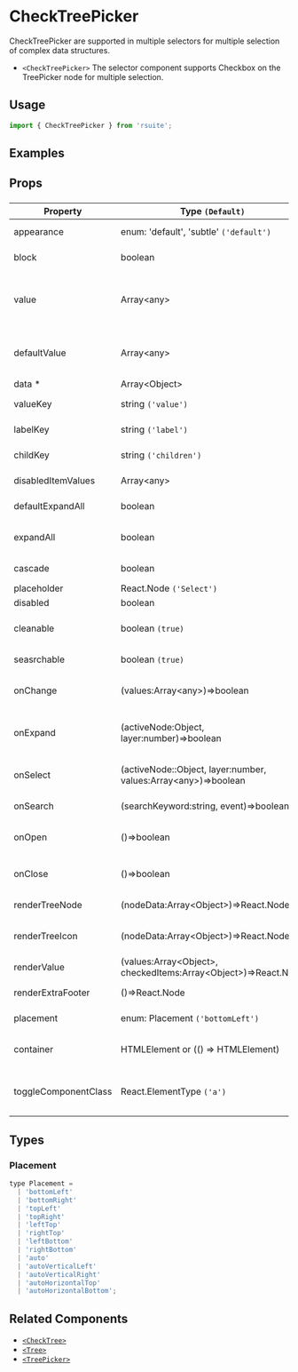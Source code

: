 # CheckTreePicker

CheckTreePicker are supported in multiple selectors for multiple selection of complex data structures.

- `<CheckTreePicker>` The selector component supports Checkbox on the TreePicker node for multiple selection.

## Usage

```js
import { CheckTreePicker } from 'rsuite';
```

## Examples

<!--{demo}-->

## Props

### <CheckTreePicker>

| Property             | Type `(Default)`                                                           | Description                                                 |
| -------------------- | -------------------------------------------------------------------------- | ----------------------------------------------------------- |
| appearance           | enum: 'default', 'subtle' `('default')`                                    | Set picker appearence                                       |
| block                | boolean                                                                    | Blocking an entire row                                      |
| value                | Array&lt;any&gt;                                                           | (Controlled) specifies the values of the selected tree node |
| defaultValue         | Array&lt;any&gt;                                                           | (UnControlled) default values of the selected tree node     |
| data \*              | Array&lt;Object&gt;                                                        | tree data                                                   |
| valueKey             | string `('value')`                                                         | set value key in data                                       |
| labelKey             | string `('label')`                                                         | set label key in data                                       |
| childKey             | string `('children')`                                                      | set children key in data                                    |
| disabledItemValues   | Array&lt;any&gt;                                                           | values of disabled tree node                                |
| defaultExpandAll     | boolean                                                                    | expand all tree node                                        |
| expandAll            | boolean                                                                    | Expand or unExpand all nodes(Controlled)                    |
| cascade              | boolean                                                                    | whether cascade select                                      |
| placeholder          | React.Node `('Select')`                                                    |                                                             |
| disabled             | boolean                                                                    | whether disabled                                            |
| cleanable            | boolean `(true)`                                                           | whether the selected value can be cleared                   |
| seasrchable          | boolean `(true)`                                                           | whether dispaly search input box                            |
| onChange             | (values:Array&lt;any&gt;)=>boolean                                         | callback fired when value change                            |
| onExpand             | (activeNode:Object, layer:number)=>boolean                                 | callback fired when tree node expand state changed          |
| onSelect             | (activeNode::Object, layer:number, values:Array&lt;any&gt;)=>boolean       | callback fired when tree node is selected                   |
| onSearch             | (searchKeyword:string, event)=>boolean                                     | callback fired when search                                  |
| onOpen               | ()=>boolean                                                                | callback fired when open component                          |
| onClose              | ()=>boolean                                                                | callback fired when close component                         |
| renderTreeNode       | (nodeData:Array&lt;Object&gt;)=>React.Node                                 | custom render tree node                                     |
| renderTreeIcon       | (nodeData:Array&lt;Object&gt;)=>React.Node                                 | custom render the icon of tree node                         |
| renderValue          | (values:Array&lt;Object&gt;, checkedItems:Array&lt;Object&gt;)=>React.Node | custom render placeholder                                   |
| renderExtraFooter    | ()=>React.Node                                                             | custom render extra footer                                  |
| placement            | enum: Placement `('bottomLeft')`                                           | Placement of component                                      |
| container            | HTMLElement or (() => HTMLElement)                                         | Sets the rendering container                                |
| toggleComponentClass | React.ElementType `('a')`                                                  | You can use a custom element for this component             |

## Types

### Placement

```js
type Placement =
  | 'bottomLeft'
  | 'bottomRight'
  | 'topLeft'
  | 'topRight'
  | 'leftTop'
  | 'rightTop'
  | 'leftBottom'
  | 'rightBottom'
  | 'auto'
  | 'autoVerticalLeft'
  | 'autoVerticalRight'
  | 'autoHorizontalTop'
  | 'autoHorizontalBottom';
```

## Related Components

- [`<CheckTree>`](./check-tree)
- [`<Tree>`](./tree)
- [`<TreePicker>`](./tree-picker)

